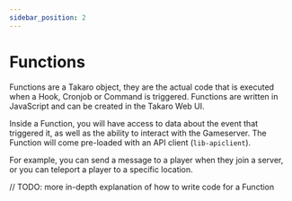 ```yaml
---
sidebar_position: 2
---
```


# Functions

Functions are a Takaro object, they are the actual code that is executed when a Hook, Cronjob or Command is triggered. Functions are written in JavaScript and can be created in the Takaro Web UI.

Inside a Function, you will have access to data about the event that triggered it, as well as the ability to interact with the Gameserver. The Function will come pre-loaded with an API client (`lib-apiclient`).

For example, you can send a message to a player when they join a server, or you can teleport a player to a specific location.

// TODO: more in-depth explanation of how to write code for a Function